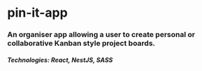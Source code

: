 # pin-it-app

### An organiser app allowing a user to create personal or collaborative Kanban style project boards.

##### Technologies: React, NestJS, SASS

